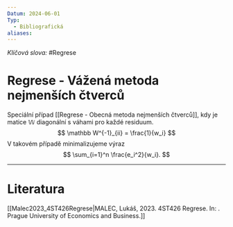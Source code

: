 ```yaml
---
Datum: 2024-06-01
Typ:
  - Bibliografická
aliases:
---
```

*Klíčová slova:* #Regrese
# Regrese - Vážená metoda nejmenších čtverců
Speciální případ [[Regrese - Obecná metoda nejmenších čtverců]], kdy je matice $\mathbb W$ diagonální s váhami pro každé residuum.
$$
\mathbb W^{-1}_{ii} = \frac{1}{w_i}
$$
V takovém případě minimalizujeme výraz
$$
\sum_{i=1}^n \frac{e_i^2}{w_i}.
$$
- - -
# Literatura
[[Malec2023_4ST426Regrese|MALEC, Lukáš, 2023. 4ST426 Regrese. In: . Prague University of Economics and Business.]]